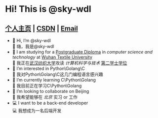 # Hi! This is @sky-wdl
## [个人主页](https://www.likefy.top) | [CSDN](https://blog.csdn.net/DongLiu_Wen) | [Email](mailto:2004210523@mail.wtu.edu.cn)
- 👋 Hi, I’m @sky-wdl  
  👋 嗨，我是@sky-wdl  
- 🏫 I am studying for a [Postgraduate Diploma](https://zh.wikipedia.org/zh-cn/%E6%B7%B1%E9%80%A0%E6%96%87%E6%86%91) in *computer science and technology* at [Wuhan Textile University](https://www.wtu.edu.cn/)  
  🏫 我正在[武汉纺织大学](https://www.wtu.edu.cn/)攻读 *计算机科学与技术* [第二学士学位](https://baike.baidu.com/item/%E7%AC%AC%E4%BA%8C%E5%AD%A6%E5%A3%AB%E5%AD%A6%E4%BD%8D)
- 👀 I’m interested in Python\Golang\C  
  👀 我对Python\Golang\C这几门编程语言感兴趣
- 🌱 I’m currently learning C\Python\Golang  
  🌱 我目前正在学习C\Python\Golang
- 💞️ I’m looking to collaborate on Beijing  
  💞️ 我希望能够在 *北京* 实习 or 工作
- 💻 I want to be a back-end developer  
  💻 我想成为一名后端开发

<!---
sky-wdl/sky-wdl is a ✨ special ✨ repository because its `README.md` (this file) appears on your GitHub profile.
You can click the Preview link to take a look at your changes.
--->
